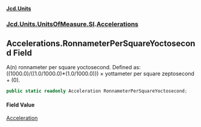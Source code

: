 #### [Jcd.Units](index.md 'index')
### [Jcd.Units.UnitsOfMeasure.SI](Jcd.Units.UnitsOfMeasure.SI.md 'Jcd.Units.UnitsOfMeasure.SI').[Accelerations](Accelerations.md 'Jcd.Units.UnitsOfMeasure.SI.Accelerations')

## Accelerations.RonnameterPerSquareYoctosecond Field

A(n) ronnameter per square yoctosecond. Defined as: ((1000.0)/((1.0/1000.0)*(1.0/1000.0))) × yottameter per square zeptosecond + (0).

```csharp
public static readonly Acceleration RonnameterPerSquareYoctosecond;
```

#### Field Value
[Acceleration](Acceleration.md 'Jcd.Units.UnitTypes.Acceleration')